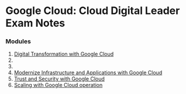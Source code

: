 # Google Cloud: Cloud Digital Leader Exam Notes

### Modules

1. [Digital Transformation with Google Cloud](.\Module1\Mod1.md)
2.
3.
4. [Modernize Infrastructure and Applications with Google Cloud](.\Module4\Mod4.md)
5. [Trust and Security with Google Cloud](.\Module5\Mod5.md)
6. [Scaling with Google Cloud operation](.\Module6\Mod6.md)